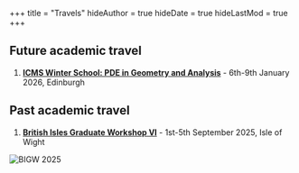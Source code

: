 +++
title = "Travels"
hideAuthor = true
hideDate = true
hideLastMod = true
+++
## Future academic travel
1. [**ICMS Winter School: PDE in Geometry and Analysis**](https://pde-geometry-analysis.github.io/) - 6th-9th January 2026, Edinburgh

## Past academic travel
1. [**British Isles Graduate Workshop VI**](https://enric-sf.github.io/BIGW_VI/index.html) - 1st-5th September 2025, Isle of Wight

![BIGW 2025](../files/travels/DSCF1990.JPG)